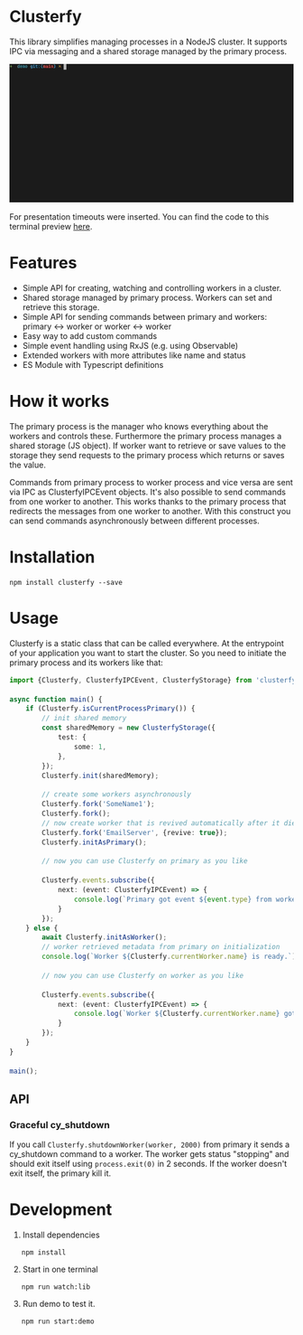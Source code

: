 # Clusterfy

This library simplifies managing processes in a NodeJS cluster. It supports IPC via messaging and a shared storage
managed by the primary process.

<img src="./docs/images/TerminalDemo.gif" alt="terminal demo gif"/>

For presentation timeouts were inserted. You can find the code to this terminal
preview [here](https://github.com/julianpoemp/clusterfy/blob/main/packages/demo/src/main.ts).

# Features

- Simple API for creating, watching and controlling workers in a cluster.
- Shared storage managed by primary process. Workers can set and retrieve this storage.
- Simple API for sending commands between primary and workers: primary <-> worker or worker <-> worker
- Easy way to add custom commands
- Simple event handling using RxJS (e.g. using Observable)
- Extended workers with more attributes like name and status
- ES Module with Typescript definitions

# How it works

The primary process is the manager who knows everything about the workers and controls these. Furthermore the primary
process manages a shared storage (JS object). If worker want to retrieve or save values to the storage they send
requests to the primary process which returns or saves the value.

Commands from primary process to worker process and vice versa are sent via IPC as ClusterfyIPCEvent objects.
It's also possible to send commands from one worker to another. This works thanks to the primary process that
redirects the messages from one worker to another. With this construct you can send commands asynchronously between
different processes.

# Installation

````
npm install clusterfy --save
````

# Usage

Clusterfy is a static class that can be called everywhere. At the entrypoint of your application you want to start the
cluster.
So you need to initiate the primary process and its workers like that:

````Typescript
import {Clusterfy, ClusterfyIPCEvent, ClusterfyStorage} from 'clusterfy';

async function main() {
    if (Clusterfy.isCurrentProcessPrimary()) {
        // init shared memory
        const sharedMemory = new ClusterfyStorage({
            test: {
                some: 1,
            },
        });
        Clusterfy.init(sharedMemory);

        // create some workers asynchronously
        Clusterfy.fork('SomeName1');
        Clusterfy.fork();
        // now create worker that is revived automatically after it died
        Clusterfy.fork('EmailServer', {revive: true});
        Clusterfy.initAsPrimary();

        // now you can use Clusterfy on primary as you like

        Clusterfy.events.subscribe({
            next: (event: ClusterfyIPCEvent) => {
                console.log(`Primary got event ${event.type} from worker ${event.senderID}`);
            }
        });
    } else {
        await Clusterfy.initAsWorker();
        // worker retrieved metadata from primary on initialization
        console.log(`Worker ${Clusterfy.currentWorker.name} is ready.`);

        // now you can use Clusterfy on worker as you like

        Clusterfy.events.subscribe({
            next: (event: ClusterfyIPCEvent) => {
                console.log(`Worker ${Clusterfy.currentWorker.name} got event ${event.type} from worker ${event.senderID}`);
            }
        });
    }
}

main();

````

## API

### Graceful cy_shutdown

If you call `Clusterfy.shutdownWorker(worker, 2000)` from primary it sends a cy_shutdown command to a worker. The worker
gets status "stopping" and should exit itself using `process.exit(0)` in 2 seconds. If the worker doesn't exit itself,
the primary kill it.

# Development

1. Install dependencies

````
   npm install
````

2. Start in one terminal

````
   npm run watch:lib
````

3. Run demo to test it.

````
   npm run start:demo
 ````
